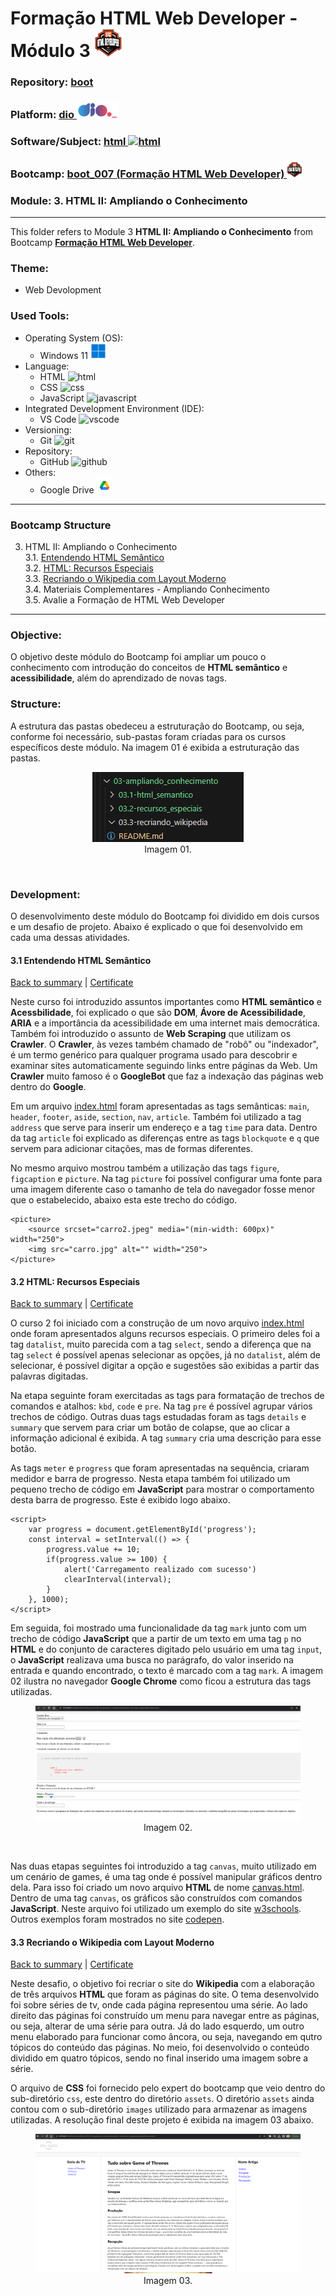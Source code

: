 # Formação HTML Web Developer - Módulo 3   <img src="../0-aux/logo_boot.png" alt="boot_007" width="auto" height="45">

### Repository: [boot](../../../../)   
### Platform: <a href="../../../">dio   <img src="https://github.com/PedroHeeger/main/blob/main/0-aux/logos/plataforma/dio.jpeg" alt="dio" width="auto" height="25"></a>   
### Software/Subject: <a href="../../">html   <img src="https://cdn.jsdelivr.net/gh/devicons/devicon/icons/html5/html5-original.svg" alt="html" width="auto" height="25"></a>
### Bootcamp: <a href="../">boot_007 (Formação HTML Web Developer)   <img src="../0-aux/logo_boot.png" alt="boot_007" width="auto" height="25"></a>
### Module: 3. HTML II: Ampliando o Conhecimento 

---

This folder refers to Module 3 **HTML II: Ampliando o Conhecimento** from Bootcamp [**Formação HTML Web Developer**](../).

### Theme:
- Web Devolopment

### Used Tools:
- Operating System (OS): 
  - Windows 11 <img src="https://github.com/PedroHeeger/main/blob/main/0-aux/logos/software/windows11.png" alt="windows11" width="auto" height="25">
- Language:
  - HTML <img src="https://cdn.jsdelivr.net/gh/devicons/devicon/icons/html5/html5-original.svg" alt="html" width="auto" height="25">
  - CSS <img src="https://cdn.jsdelivr.net/gh/devicons/devicon/icons/css3/css3-original.svg" alt="css" width="auto" height="25">
  - JavaScript <img src="https://cdn.jsdelivr.net/gh/devicons/devicon/icons/javascript/javascript-original.svg" alt="javascript" width="auto" height="25">
- Integrated Development Environment (IDE):
  - VS Code   <img src="https://cdn.jsdelivr.net/gh/devicons/devicon/icons/vscode/vscode-original.svg" alt="vscode" width="auto" height="25">
- Versioning: 
  - Git   <img src="https://cdn.jsdelivr.net/gh/devicons/devicon/icons/git/git-original.svg" alt="git" width="auto" height="25">
- Repository:
  - GitHub   <img src="https://cdn.jsdelivr.net/gh/devicons/devicon/icons/github/github-original.svg" alt="github" width="auto" height="25">
- Others:
  - Google Drive <img src="https://github.com/PedroHeeger/main/blob/main/0-aux/logos/software/google_drive.png" width="auto" height="25">

---

### Bootcamp Structure
3. <a name="item3">HTML II: Ampliando o Conhecimento</a>   
  3.1. <a href="#item3.1">Entendendo HTML Semântico</a>  
  3.2. <a href="#item3.2">HTML: Recursos Especiais</a>   
  3.3. <a href="#item3.3">Recriando o Wikipedia com Layout Moderno</a>   
  3.4. Materiais Complementares - Ampliando Conhecimento   
  3.5. Avalie a Formação de HTML Web Developer   

---

### Objective:
O objetivo deste módulo do Bootcamp foi ampliar um pouco o conhecimento com introdução do conceitos de **HTML semântico** e **acessibilidade**, além do aprendizado de novas tags.

### Structure:
A estrutura das pastas obedeceu a estruturação do Bootcamp, ou seja, conforme foi necessário, sub-pastas foram criadas para os cursos específicos deste módulo. Na imagem 01 é exibida a estruturação das pastas. 

<div align="Center"><figure>
    <img src="../0-aux/md3-img01.png" alt="img01"><br>
    <figcaption>Imagem 01.</figcaption>
</figure></div><br>

### Development:
O desenvolvimento deste módulo do Bootcamp foi dividido em dois cursos e um desafio de projeto. Abaixo é explicado o que foi desenvolvido em cada uma dessas atividades.

<a name="item3.1"><h4>3.1 Entendendo HTML Semântico</h4></a>[Back to summary](#item3) | <a href="https://github.com/PedroHeeger/main/blob/main/cert_ti/04-curso/os/virtualization/docker/(23-08-17)%20Introdu%C3%A7%C3%A3o%20e%20Laborat%C3%B3rio%20Virtual%20PH%20DIO.pdf">Certificate</a>

Neste curso foi introduzido assuntos importantes como **HTML semântico** e **Acessbilidade**, foi explicado o que são **DOM**, **Ávore de Acessibilidade**, **ARIA** e a importância da acessibilidade em uma internet mais democrática. Também foi introduzido o assunto de **Web Scraping** que utilizam os **Crawler**. O **Crawler**, às vezes também chamado de "robô" ou "indexador", é um termo genérico para qualquer programa usado para descobrir e examinar sites automaticamente seguindo links entre páginas da Web. Um **Crawler** muito famoso é o **GoogleBot** que faz a indexação das páginas web dentro do **Google**.

Em um arquivo [index.html](03.1-html_semantico/index.html) foram apresentadas as tags semânticas: `main`, `header`, `footer`, `aside`, `section`, `nav`, `article`. Também foi utilizado a tag `address` que serve para inserir um endereço e a tag `time` para data. Dentro da tag `article` foi explicado as diferenças entre as tags `blockquote` e `q` que servem para adicionar citações, mas de formas diferentes.

No mesmo arquivo mostrou também a utilização das tags `figure`, `figcaption` e `picture`. Na tag `picture` foi possível configurar uma fonte para uma imagem diferente caso o tamanho de tela do navegador fosse menor que o estabelecido, abaixo esta este trecho do código.

```
<picture>
    <source srcset="carro2.jpeg" media="(min-width: 600px)" width="250">
    <img src="carro.jpg" alt="" width="250">
</picture>
```

<a name="item3.2"><h4>3.2 HTML: Recursos Especiais</h4></a>[Back to summary](#item3) | <a href="https://github.com/PedroHeeger/main/blob/main/cert_ti/04-curso/os/virtualization/docker/(23-08-17)%20Introdu%C3%A7%C3%A3o%20e%20Laborat%C3%B3rio%20Virtual%20PH%20DIO.pdf">Certificate</a>

O curso 2 foi iniciado com a construção de um novo arquivo [index.html](03.2-recursos_especiais/index.html) onde foram apresentados alguns recursos especiais. O primeiro deles foi a tag `datalist`, muito parecida com a tag `select`, sendo a diferença que na tag `select` é possível apenas selecionar as opções, já no `datalist`, além de selecionar, é possível digitar a opção e sugestões são exibidas a partir das palavras digitadas.

Na etapa seguinte foram exercitadas as tags para formatação de trechos de comandos e atalhos: `kbd`, `code` e `pre`. Na tag `pre` é possível agrupar vários trechos de código. Outras duas tags estudadas foram as tags `details` e `summary` que servem para criar um botão de colapse, que ao clicar a informação adicional é exibida. A tag `summary` cria uma descrição para esse botão.

As tags `meter` e `progress` que foram apresentadas na sequência, criaram medidor e barra de progresso. Nesta etapa também foi utilizado um pequeno trecho de código em **JavaScript** para mostrar o comportamento desta barra de progresso. Este é exibido logo abaixo.

```
<script>
    var progress = document.getElementById('progress');
    const interval = setInterval(() => {
        progress.value += 10;
        if(progress.value >= 100) {
            alert('Carregamento realizado com sucesso')
            clearInterval(interval);
        }
    }, 1000);
</script>
```

Em seguida, foi mostrado uma funcionalidade da tag `mark` junto com um trecho de código **JavaScript** que a partir de um texto em uma tag `p` no **HTML** e do conjunto de caracteres digitado pelo usuário em uma tag `input`, o **JavaScript** realizava uma busca no parágrafo, do valor inserido na entrada e quando encontrado, o texto é marcado com a tag `mark`. A imagem 02 ilustra no navegador **Google Chrome** como ficou a estrutura das tags utilizadas.

<div align="Center"><figure>
    <img src="../0-aux/md3-img02.png" alt="img02"><br>
    <figcaption>Imagem 02.</figcaption>
</figure></div><br>

Nas duas etapas seguintes foi introduzido a tag `canvas`, muito utilizado em um cenário de games, é uma tag onde é possível manipular gráficos dentro dela. Para isso foi criado um novo arquivo **HTML** de nome [canvas.html](./03.2-recursos_especiais/canvas.html). Dentro de uma tag `canvas`, os gráficos são construídos com comandos **JavaScript**. Neste arquivo foi utilizado um exemplo do site [w3schools](https://www.w3schools.com/html/html5_canvas.asp). Outros exemplos foram mostrados no site [codepen](https://codepen.io/).

<a name="item3.3"><h4>3.3 Recriando o Wikipedia com Layout Moderno</h4></a>[Back to summary](#item3) | <a href="https://github.com/PedroHeeger/main/blob/main/cert_ti/04-curso/os/virtualization/docker/(23-08-17)%20Introdu%C3%A7%C3%A3o%20e%20Laborat%C3%B3rio%20Virtual%20PH%20DIO.pdf">Certificate</a>

Neste desafio, o objetivo foi recriar o site do **Wikipedia** com a elaboração de três arquivos **HTML** que foram as páginas do site. O tema desenvolvido foi sobre séries de tv, onde cada página representou uma série. Ao lado direito das páginas foi construído um menu para navegar entre as páginas, ou seja, alterar de uma série para outra. Já do lado esquerdo, um outro menu elaborado para funcionar como âncora, ou seja, navegando em qutro tópicos do conteúdo das páginas. No meio, foi desenvolvido o conteúdo dividido em quatro tópicos, sendo no final inserido uma imagem sobre a série. 

O arquivo de **CSS** foi fornecido pelo expert do bootcamp que veio dentro do sub-diretório `css`, este dentro do diretório `assets`. O diretório `assets` ainda contou com o sub-diretório `images` utilizado para armazenar as imagens utilizadas. A resolução final deste projeto é exibida na imagem 03 abaixo.

<div align="Center"><figure>
    <img src="../0-aux/md3-img03.png" alt="img03"><br>
    <figcaption>Imagem 03.</figcaption>
</figure></div><br>


